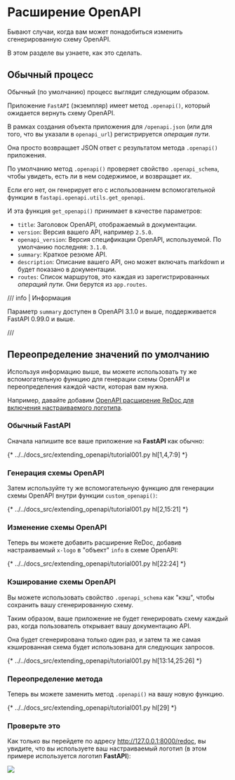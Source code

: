 # Расширение OpenAPI

Бывают случаи, когда вам может понадобиться изменить сгенерированную схему OpenAPI.

В этом разделе вы узнаете, как это сделать.

## Обычный процесс

Обычный (по умолчанию) процесс выглядит следующим образом.

Приложение `FastAPI` (экземпляр) имеет метод `.openapi()`, который ожидается вернуть схему OpenAPI.

В рамках создания объекта приложения для `/openapi.json` (или для того, что вы указали в `openapi_url`) регистрируется *операция пути*.

Она просто возвращает JSON ответ с результатом метода `.openapi()` приложения.

По умолчанию метод `.openapi()` проверяет свойство `.openapi_schema`, чтобы увидеть, есть ли в нем содержимое, и возвращает их.

Если его нет, он генерирует его с использованием вспомогательной функции в `fastapi.openapi.utils.get_openapi`.

И эта функция `get_openapi()` принимает в качестве параметров:

* `title`: Заголовок OpenAPI, отображаемый в документации.
* `version`: Версия вашего API, например `2.5.0`.
* `openapi_version`: Версия спецификации OpenAPI, используемой. По умолчанию последняя: `3.1.0`.
* `summary`: Краткое резюме API.
* `description`: Описание вашего API, оно может включать markdown и будет показано в документации.
* `routes`: Список маршрутов, это каждая из зарегистрированных *операций пути*. Они берутся из `app.routes`.

/// info | Информация

Параметр `summary` доступен в OpenAPI 3.1.0 и выше, поддерживается FastAPI 0.99.0 и выше.

///

## Переопределение значений по умолчанию

Используя информацию выше, вы можете использовать ту же вспомогательную функцию для генерации схемы OpenAPI и переопределения каждой части, которая вам нужна.

Например, давайте добавим <a href="https://github.com/Rebilly/ReDoc/blob/master/docs/redoc-vendor-extensions.md#x-logo" class="external-link" target="_blank">OpenAPI расширение ReDoc для включения настраиваемого логотипа</a>.

### Обычный **FastAPI**

Сначала напишите все ваше приложение на **FastAPI** как обычно:

{* ../../docs_src/extending_openapi/tutorial001.py hl[1,4,7:9] *}

### Генерация схемы OpenAPI

Затем используйте ту же вспомогательную функцию для генерации схемы OpenAPI внутри функции `custom_openapi()`:

{* ../../docs_src/extending_openapi/tutorial001.py hl[2,15:21] *}

### Изменение схемы OpenAPI

Теперь вы можете добавить расширение ReDoc, добавив настраиваемый `x-logo` в "объект" `info` в схеме OpenAPI:

{* ../../docs_src/extending_openapi/tutorial001.py hl[22:24] *}

### Кэширование схемы OpenAPI

Вы можете использовать свойство `.openapi_schema` как "кэш", чтобы сохранить вашу сгенерированную схему.

Таким образом, ваше приложение не будет генерировать схему каждый раз, когда пользователь открывает вашу документацию API.

Она будет сгенерирована только один раз, и затем та же самая кэшированная схема будет использована для следующих запросов.

{* ../../docs_src/extending_openapi/tutorial001.py hl[13:14,25:26] *}

### Переопределение метода

Теперь вы можете заменить метод `.openapi()` на вашу новую функцию.

{* ../../docs_src/extending_openapi/tutorial001.py hl[29] *}

### Проверьте это

Как только вы перейдете по адресу <a href="http://127.0.0.1:8000/redoc" class="external-link" target="_blank">http://127.0.0.1:8000/redoc</a>, вы увидите, что вы используете ваш настраиваемый логотип (в этом примере используется логотип **FastAPI**):

<img src="/img/tutorial/extending-openapi/image01.png">
